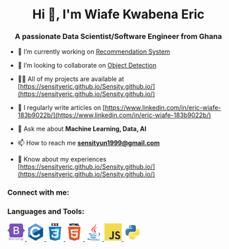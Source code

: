 <h1 align="center">Hi 👋, I'm Wiafe Kwabena Eric</h1>
<h3 align="center">A passionate Data Scientist/Software Engineer from Ghana</h3>

- 🔭 I’m currently working on [Recommendation System](https://github.com/SensityEric/Machnie-Learning-Projects)

- 👯 I’m looking to collaborate on [Object Detection](https://youtu.be/_on7AnbIfzI)

- 👨‍💻 All of my projects are available at [https://sensityeric.github.io/Sensity.github.io/](https://sensityeric.github.io/Sensity.github.io/)

- 📝 I regularly write articles on [https://www.linkedin.com/in/eric-wiafe-183b9022b/](https://www.linkedin.com/in/eric-wiafe-183b9022b/)

- 💬 Ask me about **Machine Learning, Data, AI**

- 📫 How to reach me **sensityun1999@gmail.com**

- 📄 Know about my experiences [https://sensityeric.github.io/Sensity.github.io/](https://sensityeric.github.io/Sensity.github.io/)

<h3 align="left">Connect with me:</h3>
<p align="left">
</p>

<h3 align="left">Languages and Tools:</h3>
<p align="left"> <a href="https://getbootstrap.com" target="_blank" rel="noreferrer"> <img src="https://raw.githubusercontent.com/devicons/devicon/master/icons/bootstrap/bootstrap-plain-wordmark.svg" alt="bootstrap" width="40" height="40"/> </a> <a href="https://www.cprogramming.com/" target="_blank" rel="noreferrer"> <img src="https://raw.githubusercontent.com/devicons/devicon/master/icons/c/c-original.svg" alt="c" width="40" height="40"/> </a> <a href="https://www.w3schools.com/css/" target="_blank" rel="noreferrer"> <img src="https://raw.githubusercontent.com/devicons/devicon/master/icons/css3/css3-original-wordmark.svg" alt="css3" width="40" height="40"/> </a> <a href="https://www.w3.org/html/" target="_blank" rel="noreferrer"> <img src="https://raw.githubusercontent.com/devicons/devicon/master/icons/html5/html5-original-wordmark.svg" alt="html5" width="40" height="40"/> </a> <a href="https://www.java.com" target="_blank" rel="noreferrer"> <img src="https://raw.githubusercontent.com/devicons/devicon/master/icons/java/java-original.svg" alt="java" width="40" height="40"/> </a> <a href="https://developer.mozilla.org/en-US/docs/Web/JavaScript" target="_blank" rel="noreferrer"> <img src="https://raw.githubusercontent.com/devicons/devicon/master/icons/javascript/javascript-original.svg" alt="javascript" width="40" height="40"/> </a> <a href="https://www.python.org" target="_blank" rel="noreferrer"> <img src="https://raw.githubusercontent.com/devicons/devicon/master/icons/python/python-original.svg" alt="python" width="40" height="40"/> </a> </p>
